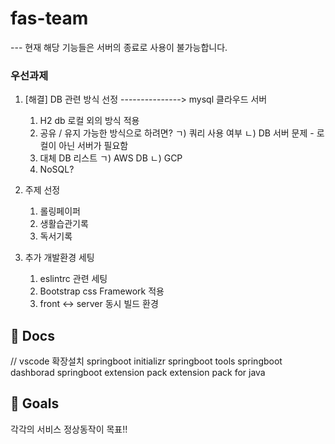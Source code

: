 # fas-team
--- 현재 해당 기능들은 서버의 종료로 사용이 불가능합니다.

### 우선과제 ###
1. [해결] DB 관련 방식 선정 ---------------> mysql 클라우드 서버
   1) H2 db 로컬 외의 방식 적용
   2) 공유 / 유지 가능한 방식으로 하려면?
      ㄱ) 쿼리 사용 여부
      ㄴ) DB 서버 문제 - 로컬이 아닌 서버가 필요함
   3) 대체 DB 리스트
      ㄱ) AWS DB
      ㄴ) GCP
   4) NoSQL?
      
2. 주제 선정
   1) 롤링페이퍼
   2) 생활습관기록
   3) 독서기록
   
3. 추가 개발환경 세팅
   1) eslintrc 관련 세팅
   2) Bootstrap css Framework 적용
   3) front <-> server 동시 빌드 환경

## 📖 Docs
// vscode 확장설치
springboot initializr
springboot tools
springboot dashborad
springboot extension pack
extension pack for java

## 🎯 Goals
  각각의 서비스 정상동작이 목표!!
